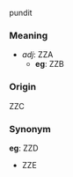 pundit
### Meaning
+ _adj_: ZZA
    + __eg__: ZZB

### Origin

ZZC

### Synonym

__eg__: ZZD

+ ZZE


